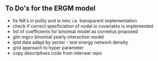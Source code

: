 ## To Do's for the ERGM model

- fix NA's in polity and ia nmc i.e. transparent implementation
- check if correct specficiation of nodal io covariates is implemented
- list of coefficients for binomial model as cornelius proposed
- glm mgcv binomial yearly interaction model 
- iptd data adapt by sector - test energy network density
- grid approach to hyper parameter
- copy descriptives code from interwar repo 
